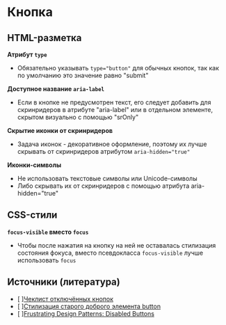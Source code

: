 # **Кнопка**

## HTML-разметка
**Атрибут `type`**
- Обязательно указывать `type="button"` для обычных кнопок, так как по умолчанию это значение равно "submit"

**Доступное название `aria-label`**
- Если в кнопке не предусмотрен текст, его следует добавить для скринридеров в атрибуте "aria-label" или в отдельном элементе, скрытом визуально с помощью "srOnly"

**Скрытие иконки от скринридеров**
- Задача иконок - декоративное оформление, поэтому их лучше скрывать от скринридеров атрибутом `aria-hidden="true"`

**Иконки-символы**
- Не использовать текстовые символы или Unicode-символы
- Либо скрывать их от скринридеров с помощью атрибута aria-hidden="true"


## CSS-стили
**`focus-visible` вместо `focus`**
- Чтобы после нажатия на кнопку на ней не оставалась стилизация состояния фокуса, вместо псевдокласса `focus-visible` лучше использовать  `focus`


## Источники (литература)
- [ ][Чеклист отключённых кнопок](https://twitter.com/smashingmag/status/1422851562414673924)
- [ ][Стилизация старого доброго элемента button](https://habr.com/ru/company/ruvds/blog/489820/)
- [ ][Frustrating Design Patterns: Disabled Buttons](https://www.smashingmagazine.com/2021/08/frustrating-design-patterns-disabled-buttons/)